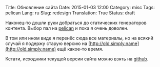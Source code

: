 Title: Обновление сайта
Date: 2015-01-03 12:00
Category: misc
Tags: pelican
Lang: ru
Slug: redesign
Translation: True
Status: draft

Наконец-то дошли руки добраться до статических генераторов контента. Выбор пал
на [pelican](https://github.com/getpelican/pelican) и пока я очень доволен.

В том или ином виде я перенёс сюда все материалы, но на всякий случай я подержу
старую версию на [http://old.simply.name](http://old.simply.name) ещё какое-то
время.

Кстати, исходники текущей версии сайта можно взять на
[github](https://github.com/dev1ant/simply.name).
